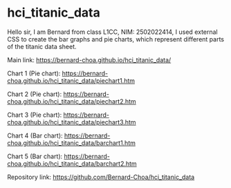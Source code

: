 # hci_titanic_data

Hello sir, I am Bernard from class L1CC, NIM: 2502022414, I used external CSS to create the bar graphs and pie charts, which represent different parts of the titanic data sheet.

Main link: https://bernard-choa.github.io/hci_titanic_data/

Chart 1 (Pie chart): https://bernard-choa.github.io/hci_titanic_data/piechart1.htm

Chart 2 (Pie chart): https://bernard-choa.github.io/hci_titanic_data/piechart2.htm

Chart 3 (Pie chart): https://bernard-choa.github.io/hci_titanic_data/piechart3.htm

Chart 4 (Bar chart): https://bernard-choa.github.io/hci_titanic_data/barchart1.htm

Chart 5 (Bar chart): https://bernard-choa.github.io/hci_titanic_data/barchart2.htm

Repository link: https://github.com/Bernard-Choa/hci_titanic_data
